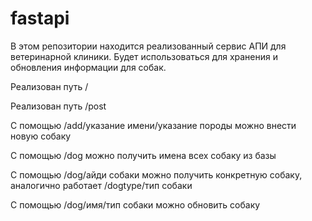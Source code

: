 # fastapi

В этом репозитории находится реализованный сервис АПИ для ветеринарной клиники. Будет использоваться для хранения и обновления информации для собак. 

Реализован путь /

Реализован путь /post

С помощью /add/указание имени/указание породы можно внести новую собаку

С помощью /dog можно получить имена всех собаку из базы

С помощью /dog/айди собаки можно получить конкретную собаку, аналогично работает /dogtype/тип собаки

С помощью /dog/имя/тип собаки можно обновить собаку
